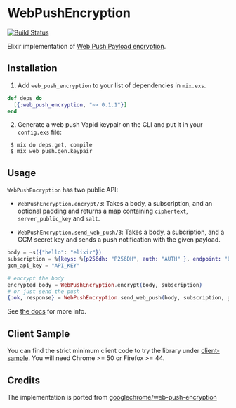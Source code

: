 # WebPushEncryption

[![Build Status](https://travis-ci.org/tuvistavie/elixir-web-push-encryption.svg?branch=master)](https://travis-ci.org/tuvistavie/elixir-web-push-encryption)

Elixir implementation of [Web Push Payload encryption](https://developers.google.com/web/updates/2016/03/web-push-encryption?hl=en).

## Installation

1. Add `web_push_encryption` to your list of dependencies in `mix.exs`.

  ```elixir
  def deps do
    [{:web_push_encryption, "~> 0.1.1"}]
  end
  ```

2. Generate a web push Vapid keypair on the CLI and put it in your `config.exs` file:

```
 $ mix do deps.get, compile
 $ mix web_push.gen.keypair
```

## Usage

`WebPushEncryption` has two public API:

* `WebPushEncryption.encrypt/3`: Takes a body, a subscription, and an optional padding and returns a map containing `ciphertext`, `server_public_key` and `salt`.

* `WebPushEncryption.send_web_push/3`: Takes a body, a subcription, and a GCM secret key and sends a push notification with the given payload.

```elixir
body = ~s({"hello": "elixir"})
subscription = %{keys: %{p256dh: "P256DH", auth: "AUTH" }, endpoint: "ENDPOINT"}
gcm_api_key = "API_KEY"

# encrypt the body
encrypted_body = WebPushEncryption.encrypt(body, subscription)
# or just send the push
{:ok, response} = WebPushEncryption.send_web_push(body, subscription, gcm_api_key)
```

See [the docs](https://hexdocs.pm/web_push_encryption) for more info.

## Client Sample

You can find the strict minimum client code to try the library under [client-sample](./client-sample/).
You will need Chrome >= 50 or Firefox >= 44.

## Credits

The implementation is ported from [googlechrome/web-push-encryption](https://github.com/GoogleChrome/web-push-encryption)
